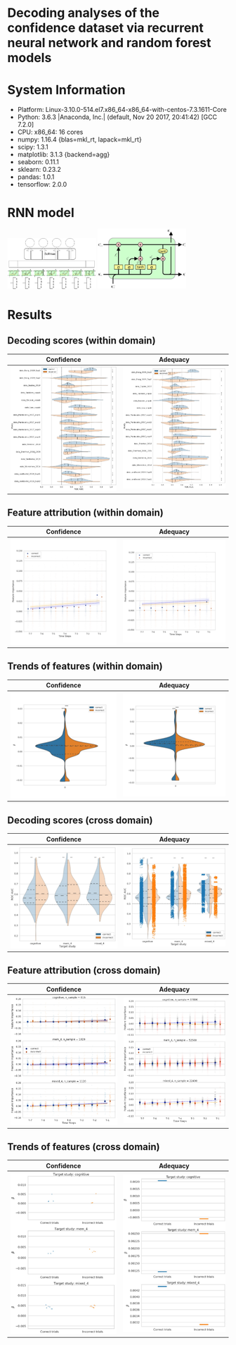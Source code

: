# Decoding analyses of the confidence dataset via recurrent neural network and random forest models

# System Information
- Platform:      Linux-3.10.0-514.el7.x86_64-x86_64-with-centos-7.3.1611-Core
- Python:        3.6.3 |Anaconda, Inc.| (default, Nov 20 2017, 20:41:42)  [GCC 7.2.0]
- CPU:           x86_64: 16 cores
- numpy:         1.16.4 {blas=mkl_rt, lapack=mkl_rt}
- scipy:         1.3.1
- matplotlib:    3.1.3 {backend=agg}
- seaborn:       0.11.1
- sklearn:       0.23.2
- pandas:        1.0.1
- tensorflow:    2.0.0

# RNN model
<p float="left">
  <img src="https://github.com/nmningmei/decoding_confidence_dataset/blob/main/figures/RNN%20model%20confidence%20database.jpg" width="40%" /> <img src="https://github.com/nmningmei/decoding_confidence_dataset/blob/main/figures/external-content.duckduckgo.com.jpg" width="40%" /> 
</p>


# Results
## Decoding scores (within domain)
Confidence             |  Adequacy
:-------------------------:|:-------------------------:
![cws](https://github.com/nmningmei/decoding_confidence_dataset/blob/main/figures/confidence/LOO_compare_RNN_RF/scores.jpg)  |  ![aws](https://github.com/nmningmei/decoding_confidence_dataset/blob/main/figures/adequacy/LOO_compare_RNN_RF/scores.jpg)

## Feature attribution (within domain)
Confidence             |  Adequacy
:-------------------------:|:-------------------------:
![cwf](https://github.com/nmningmei/decoding_confidence_dataset/blob/main/figures/confidence/LOO_compare_RNN_RF/features.jpg)  |  ![awf](https://github.com/nmningmei/decoding_confidence_dataset/blob/main/figures/adequacy/LOO_compare_RNN_RF/features.jpg)

## Trends of features (within domain)
Confidence             |  Adequacy
:-------------------------:|:-------------------------:
![cwf](https://github.com/nmningmei/decoding_confidence_dataset/blob/main/figures/confidence/LOO_compare_RNN_RF/slopes.jpg)  |  ![awf](https://github.com/nmningmei/decoding_confidence_dataset/blob/main/figures/adequacy/LOO_compare_RNN_RF/slopes.jpg)

## Decoding scores (cross domain)
Confidence             |  Adequacy
:-------------------------:|:-------------------------:
![ccs](https://github.com/nmningmei/decoding_confidence_dataset/blob/main/figures/confidence/CD/scores.jpg)  |  ![acs](https://github.com/nmningmei/decoding_confidence_dataset/blob/main/figures/adequacy/CD/scores.jpg)

## Feature attribution (cross domain)
Confidence             |  Adequacy
:-------------------------:|:-------------------------:
![ccf](https://github.com/nmningmei/decoding_confidence_dataset/blob/main/figures/confidence/CD/features.jpg)  |  ![acf](https://github.com/nmningmei/decoding_confidence_dataset/blob/main/figures/adequacy/CD/features.jpg)

## Trends of features (cross domain)
Confidence             |  Adequacy
:-------------------------:|:-------------------------:
![cwf](https://github.com/nmningmei/decoding_confidence_dataset/blob/main/figures/confidence/CD/slopes.jpg)  |  ![awf](https://github.com/nmningmei/decoding_confidence_dataset/blob/main/figures/adequacy/CD/slopes.jpg)

